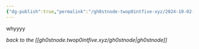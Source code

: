```yaml
---
{"dg-publish":true,"permalink":"/gh0stnode-twop0intfive-xyz/2024-10-02-whyyyy/","title":"Why are posts not posting when I tell them to post?"}
---
```



whyyyy



*back to the [[gh0stnode.twop0intfive.xyz/gh0stnode\|gh0stnode]]*